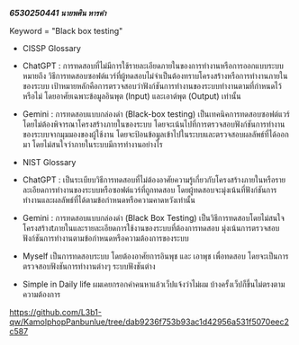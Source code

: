 ***6530250441 นายพศิน หารคำ***

Keyword = "Black box testing"
- CISSP Glossary
- ChatGPT :
การทดสอบที่ไม่มีการใช้รายละเอียดภายในของการทำงานหรือการออกแบบระบบ
หมายถึง วิธีการทดสอบซอฟต์แวร์ที่ผู้ทดสอบไม่จำเป็นต้องทราบโครงสร้างหรือการทำงานภายในของระบบ เป้าหมายหลักคือการตรวจสอบว่าฟังก์ชันการทำงานของระบบทำงานตามที่กำหนดไว้หรือไม่ โดยอาศัยเฉพาะข้อมูลอินพุต (Input) และเอาต์พุต (Output) เท่านั้น
- Gemini :
การทดสอบแบบกล่องดำ (Black-box testing) เป็นเทคนิคการทดสอบซอฟต์แวร์โดยไม่ต้องพิจารณาโครงสร้างภายในของระบบ  โดยจะเน้นไปที่การตรวจสอบฟังก์ชันการทำงานของระบบจากมุมมองของผู้ใช้งาน  โดยจะป้อนข้อมูลเข้าไปในระบบและตรวจสอบผลลัพธ์ที่ได้ออกมา  โดยไม่สนใจว่าภายในระบบมีการทำงานอย่างไร


- NIST Glossary
- ChatGPT :
เป็นระเบียบวิธีการทดสอบที่ไม่ต้องอาศัยความรู้เกี่ยวกับโครงสร้างภายในหรือรายละเอียดการทำงานของระบบหรือซอฟต์แวร์ที่ถูกทดสอบ โดยผู้ทดสอบจะมุ่งเน้นที่ฟังก์ชันการทำงานและผลลัพธ์ที่ได้ตามข้อกำหนดหรือความคาดหวังเท่านั้น
- Gemini :
การทดสอบแบบกล่องดำ (Black Box Testing) เป็นวิธีการทดสอบโดยไม่สนใจโครงสร้างtภายในและรายละเอียดการใช้งานของระบบที่ต้องการทดสอบ มุ่งเน้นการตรวจสอบฟังก์ชันการทำงานตามข้อกำหนดหรือความต้องการของระบบ

- Myself เป็นการทดสอบระบบ โดยต้องอาศัยการอินพุช และ เอาพุช เพื่อทดสอบ โดยจะเป็นการตรวจสอบฟังชันการทำงานต่างๆ ระบบฟังชันต่าง

- Simple in Daily life ผมเคยกรอกคำคนหาแล้วเว็ปแจ้งว่าไม่ผม บ้างครั้งเว็ปก็ขึ้นไม่ตรงตามความต้องการ

https://github.com/L3b1-qw/KamolphopPanbunlue/tree/dab9236f753b93ac1d42956a531f5070eec2c587


